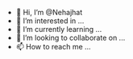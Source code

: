 - 👋 Hi, I’m @Nehajhat
- 👀 I’m interested in ...
- 🌱 I’m currently learning ...
- 💞️ I’m looking to collaborate on ...
- 📫 How to reach me ...

<!---
Nehajhat/Nehajhat is a ✨ special ✨ repository because its `README.md` (this file) appears on your GitHub profile.
You can click the Preview link to take a look at your changes.
--->
